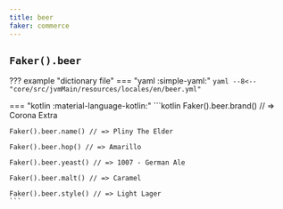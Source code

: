 ```yaml
---
title: beer
faker: commerce
---
```


## `Faker().beer`

??? example "dictionary file"
    === "yaml :simple-yaml:"
        ```yaml
        --8<-- "core/src/jvmMain/resources/locales/en/beer.yml"
        ```

=== "kotlin :material-language-kotlin:"
    ```kotlin
    Faker().beer.brand() // => Corona Extra

    Faker().beer.name() // => Pliny The Elder

    Faker().beer.hop() // => Amarillo

    Faker().beer.yeast() // => 1007 - German Ale

    Faker().beer.malt() // => Caramel

    Faker().beer.style() // => Light Lager
    ```
